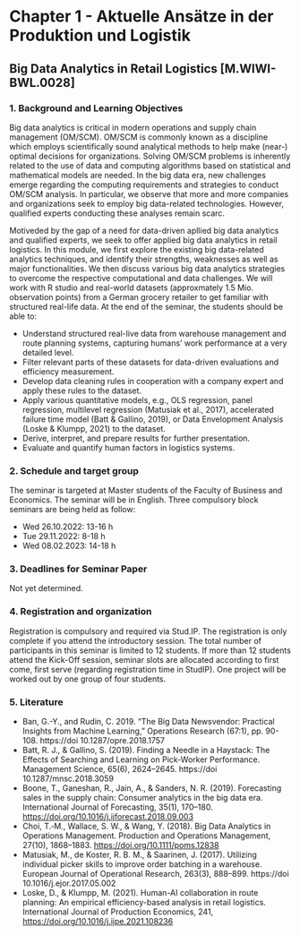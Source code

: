 # Chapter 1 - Aktuelle Ansätze in der Produktion und Logistik
## Big Data Analytics in Retail Logistics [M.WIWI-BWL.0028]

### 1. Background and Learning Objectives

Big data analytics is critical in modern operations and supply chain management (OM/SCM). OM/SCM is commonly known as a discipline which employs scientifically sound analytical methods to help make (near-) optimal decisions for organizations. Solving OM/SCM problems is inherently related to the use of data and computing algorithms based on statistical and mathematical models are needed. In the big data era, new challenges emerge regarding the computing requirements and strategies to conduct OM/SCM analysis. In particular, we observe that more and more companies and organizations seek to employ big data-related technologies. However, qualified experts conducting these analyses remain scarc.

Motiveded by the gap of a need for data-driven apllied big data analytics and qualified experts, we seek to offer applied big data analytics in retail logistics. In this module, we first explore the existing big data-related analytics techniques, and identify their strengths, weaknesses as well as major functionalities. We then discuss various big data analytics strategies to overcome the respective computational and data challenges. We will work with R studio and real-world datasets (approxmately 1.5 Mio. observation points) from a German grocery retailer to get familiar with structured real-life data. At the end of the seminar, the students should be able to:

- Understand structured real-live data from warehouse management and route planning systems, capturing humans’ work performance at a very detailed level.
- Filter relevant parts of these datasets for data-driven evaluations and efficiency measurement.
- Develop data cleaning rules in cooperation with a company expert and apply these rules to the dataset.
- Apply various quantitative models, e.g., OLS regression, panel regression, multilevel regression (Matusiak et al., 2017), accelerated failure time model (Batt & Gallino, 2019), or Data Envelopment Analysis (Loske & Klumpp, 2021) to the dataset.
- Derive, interpret, and prepare results for further presentation.
- Evaluate and quantify human factors in logistics systems.

### 2. Schedule and target group
The seminar is targeted at Master students of the Faculty of Business and Economics. The seminar will be in English. Three compulsory block seminars are being held as follow:
- Wed 26.10.2022: 13-16 h
- Tue 29.11.2022: 8-18 h
- Wed 08.02.2023: 14-18 h

### 3. Deadlines for Seminar Paper
Not yet determined.

### 4. Registration and organization
Registration is compulsory and required via Stud.IP. The registration is only complete if you attend the introductory session. The total number of participants in this seminar is limited to 12 students. If more than 12 students attend the Kick-Off session, seminar slots are allocated according to first come, first serve (regarding registration time in StudIP). One project will be worked out by one group of four students.

### 5. Literature
-  Ban, G.-Y., and Rudin, C. 2019. “The Big Data Newsvendor: Practical Insights from Machine Learning,” Operations Research (67:1), pp. 90-108. https://doi 10.1287/opre.2018.1757
-  Batt, R. J., & Gallino, S. (2019). Finding a Needle in a Haystack: The Effects of Searching and Learning on Pick-Worker Performance. Management Science, 65(6), 2624–2645.  https://doi 10.1287/mnsc.2018.3059
-  Boone, T., Ganeshan, R., Jain, A., & Sanders, N. R. (2019). Forecasting sales in the supply chain: Consumer analytics in the big data era. International Journal of Forecasting, 35(1), 170–180. https://doi.org/10.1016/j.ijforecast.2018.09.003
-  Choi, T.‑M., Wallace, S. W., & Wang, Y. (2018). Big Data Analytics in Operations Management. Production and Operations Management, 27(10), 1868–1883. https://doi.org/10.1111/poms.12838
-  Matusiak, M., de Koster, R. B. M., & Saarinen, J. (2017). Utilizing individual picker skills to improve order batching in a warehouse. European Journal of Operational Research, 263(3), 888–899.  https://doi 10.1016/j.ejor.2017.05.002
-  Loske, D., & Klumpp, M. (2021). Human-AI collaboration in route planning: An empirical efficiency-based analysis in retail logistics. International Journal of Production Economics, 241, https://doi.org/10.1016/j.ijpe.2021.108236

